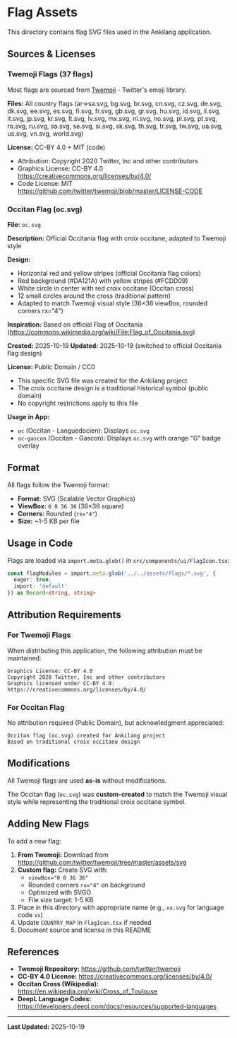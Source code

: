 # Flag Assets

This directory contains flag SVG files used in the Ankilang application.

## Sources & Licenses

### Twemoji Flags (37 flags)

Most flags are sourced from [Twemoji](https://github.com/twitter/twemoji) - Twitter's emoji library.

**Files:** All country flags (ar→sa.svg, bg.svg, br.svg, cn.svg, cz.svg, de.svg, dk.svg, ee.svg, es.svg, fi.svg, fr.svg, gb.svg, gr.svg, hu.svg, id.svg, il.svg, it.svg, jp.svg, kr.svg, lt.svg, lv.svg, mx.svg, nl.svg, no.svg, pl.svg, pt.svg, ro.svg, ru.svg, sa.svg, se.svg, si.svg, sk.svg, th.svg, tr.svg, tw.svg, ua.svg, us.svg, vn.svg, world.svg)

**License:** CC-BY 4.0 + MIT (code)
- Attribution: Copyright 2020 Twitter, Inc and other contributors
- Graphics License: CC-BY 4.0 https://creativecommons.org/licenses/by/4.0/
- Code License: MIT https://github.com/twitter/twemoji/blob/master/LICENSE-CODE

### Occitan Flag (oc.svg)

**File:** `oc.svg`

**Description:** Official Occitania flag with croix occitane, adapted to Twemoji style

**Design:**
- Horizontal red and yellow stripes (official Occitania flag colors)
- Red background (#DA121A) with yellow stripes (#FCDD09)
- White circle in center with red croix occitane (Occitan cross)
- 12 small circles around the cross (traditional pattern)
- Adapted to match Twemoji visual style (36×36 viewBox, rounded corners rx="4")

**Inspiration:** Based on official Flag of Occitania (https://commons.wikimedia.org/wiki/File:Flag_of_Occitania.svg)

**Created:** 2025-10-19
**Updated:** 2025-10-19 (switched to official Occitania flag design)

**License:** Public Domain / CC0
- This specific SVG file was created for the Ankilang project
- The croix occitane design is a traditional historical symbol (public domain)
- No copyright restrictions apply to this file

**Usage in App:**
- `oc` (Occitan - Languedocien): Displays `oc.svg`
- `oc-gascon` (Occitan - Gascon): Displays `oc.svg` with orange "G" badge overlay

## Format

All flags follow the Twemoji format:
- **Format:** SVG (Scalable Vector Graphics)
- **ViewBox:** `0 0 36 36` (36×36 square)
- **Corners:** Rounded (`rx="4"`)
- **Size:** ~1-5 KB per file

## Usage in Code

Flags are loaded via `import.meta.glob()` in `src/components/ui/FlagIcon.tsx`:

```typescript
const flagModules = import.meta.glob('../../assets/flags/*.svg', {
  eager: true,
  import: 'default'
}) as Record<string, string>
```

## Attribution Requirements

### For Twemoji Flags

When distributing this application, the following attribution must be maintained:

```
Graphics License: CC-BY 4.0
Copyright 2020 Twitter, Inc and other contributors
Graphics licensed under CC-BY 4.0: https://creativecommons.org/licenses/by/4.0/
```

### For Occitan Flag

No attribution required (Public Domain), but acknowledgment appreciated:

```
Occitan flag (oc.svg) created for Ankilang project
Based on traditional croix occitane design
```

## Modifications

All Twemoji flags are used **as-is** without modifications.

The Occitan flag (`oc.svg`) was **custom-created** to match the Twemoji visual style while representing the traditional croix occitane symbol.

## Adding New Flags

To add a new flag:

1. **From Twemoji:** Download from https://github.com/twitter/twemoji/tree/master/assets/svg
2. **Custom flag:** Create SVG with:
   - `viewBox="0 0 36 36"`
   - Rounded corners `rx="4"` on background
   - Optimized with SVGO
   - File size target: 1-5 KB
3. Place in this directory with appropriate name (e.g., `xx.svg` for language code `xx`)
4. Update `COUNTRY_MAP` in `FlagIcon.tsx` if needed
5. Document source and license in this README

## References

- **Twemoji Repository:** https://github.com/twitter/twemoji
- **CC-BY 4.0 License:** https://creativecommons.org/licenses/by/4.0/
- **Occitan Cross (Wikipedia):** https://en.wikipedia.org/wiki/Cross_of_Toulouse
- **DeepL Language Codes:** https://developers.deepl.com/docs/resources/supported-languages

---

**Last Updated:** 2025-10-19

